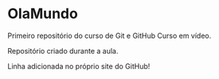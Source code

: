 # OlaMundo
 Primeiro repositório do curso de Git e GitHub Curso em vídeo.

Repositório criado durante a aula.

Linha adicionada no próprio site do GitHub!
